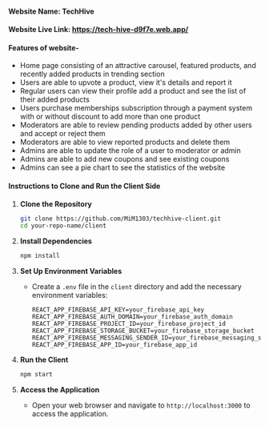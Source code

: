 #### Website Name: TechHive
#### Website Live Link: https://tech-hive-d9f7e.web.app/

#### Features of website-
* Home page consisting of an attractive carousel, featured products, and recently added products in trending section
* Users are able to upvote a product, view it's details and report it
* Regular users can view their profile add a product and see the list of their added products
* Users purchase memberships subscription through a payment system with or without discount to add more than one product
* Moderators are able to review pending products added by other users and accept or reject them
* Moderators are able to view reported products and delete them
* Admins are able to update the role of a user to moderator or admin
* Admins are able to add new coupons and see existing coupons
* Admins can see a pie chart to see the statistics of the website

#### Instructions to Clone and Run the Client Side

1. **Clone the Repository**
    ```bash
    git clone https://github.com/MiM1303/techhive-client.git
    cd your-repo-name/client
    ```

2. **Install Dependencies**
    ```bash
    npm install
    ```

3. **Set Up Environment Variables**
    - Create a `.env` file in the `client` directory and add the necessary environment variables:
        ```env
        REACT_APP_FIREBASE_API_KEY=your_firebase_api_key
        REACT_APP_FIREBASE_AUTH_DOMAIN=your_firebase_auth_domain
        REACT_APP_FIREBASE_PROJECT_ID=your_firebase_project_id
        REACT_APP_FIREBASE_STORAGE_BUCKET=your_firebase_storage_bucket
        REACT_APP_FIREBASE_MESSAGING_SENDER_ID=your_firebase_messaging_sender_id
        REACT_APP_FIREBASE_APP_ID=your_firebase_app_id
        ```

4. **Run the Client**
    ```bash
    npm start
    ```

5. **Access the Application**
    - Open your web browser and navigate to `http://localhost:3000` to access the application.
